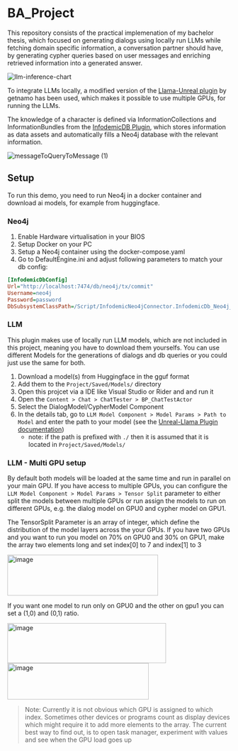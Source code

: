 # BA_Project
This repository consists of the practical implemenation of my bachelor thesis, which focused on generating dialogs using locally run LLMs while fetching domain specific information, a conversation partner should have, 
by generating cypher queries based on user messages and enriching retrieved information into a generated answer.

![llm-inference-chart](https://github.com/user-attachments/assets/e2b62c4d-3933-4e91-8a38-98542bc6a4ed)

To integrate LLMs locally, a modified version of the [Llama-Unreal plugin](https://github.com/getnamo/Llama-Unreal) by getnamo has been used, which makes it possible to use multiple GPUs, for running the LLMs.

The knowledge of a character is defined via InformationCollections and InformationBundles from the [InfodemicDB Plugin](https://github.com/tortle-sh/InfodemicSystemPlugin/tree/master), which stores information as data assets and automatically fills 
a Neo4j database with the relevant information.

![messageToQueryToMessage (1)](https://github.com/user-attachments/assets/cedf23b4-bfab-4d81-bd40-8ac118f460e7)

## Setup
To run this demo, you need to run Neo4j in a docker container and download ai models, for example from huggingface.

### Neo4j
1. Enable Hardware virtualisation in your BIOS
2. Setup Docker on your PC
3. Setup a Neo4j container using the docker-compose.yaml
4. Go to DefaultEngine.ini and adjust following parameters to match your db config:
```ini
[InfodemicDbConfig]
Url="http://localhost:7474/db/neo4j/tx/commit"
Username=neo4j
Password=password
DbSubsystemClassPath=/Script/InfodemicNeo4jConnector.InfodemicDb_Neo4j_Subsystem
```

### LLM
This plugin makes use of locally run LLM models, which are not included in this project, meaning you have to download them yourselfs.
You can use different Models for the generations of dialogs and db queries or you could just use the same for both.

1. Download a model(s) from Huggingface in the gguf format
2. Add them to the `Project/Saved/Models/` directory
3. Open this projcet via a IDE like Visual Studio or Rider and and run it
4. Open the `Content > Chat > ChatTester > BP_ChatTestActor`
5. Select the DialogModel/CypherModel Component
6. In the details tab, go to `LLM Model Component > Model Params > Path to Model` and enter the path to your model (see the [Unreal-Llama Plugin documentation](https://github.com/getnamo/Llama-Unreal?tab=readme-ov-file#how-to-use---basics))
   - note: if the path is prefixed with `./` then it is assumed that it is located in `Project/Saved/Models/`

### LLM - Multi GPU setup
By default both models will be loaded at the same time and run in parallel on your main GPU. If you have access to multiple GPUs,
you can configure the `LLM Model Component > Model Params > Tensor Split` parameter to either split the models between multiple GPUs or
run assign the models to run on different GPUs, e.g. the dialog model on GPU0 and cypher model on GPU1.

The TensorSplit Parameter is an array of integer, which define the distribution of the model layers across the your GPUs.
If you have two GPUs and you want to run you model on 70% on GPU0 and 30% on GPU1, make the array two elements long and set index[0] to 7 and index[1] to 3

<img width="340" height="92" alt="image" src="https://github.com/user-attachments/assets/9f736114-c633-4681-b5e5-872f13ad0c37" />

If you want one model to run only on GPU0 and the other on gpu1 you can set a (1,0) and (0,1) ratio.

<img width="358" height="90" alt="image" src="https://github.com/user-attachments/assets/fcc81439-339c-4d75-af1f-fb9c80825ef5" />
<img width="319" height="82" alt="image" src="https://github.com/user-attachments/assets/b70e1dee-350b-4fcc-9c98-6e0e65b98f18" />

> Note: Currently it is not obvious which GPU is assigned to which index. Sometimes other devices or programs count as display devices which might require it to add more elements to the array.
> The current best way to find out, is to open task manager, experiment with values and see when the GPU load goes up








